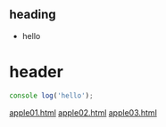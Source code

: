 ## heading

- hello

# header

```ts
console log('hello');
```

<a href="https://magnetodk.github.io/apple/apple01.html">apple01.html</a>
<a href="https://magnetodk.github.io/apple/apple02.html">apple02.html</a>
<a href="https://magnetodk.github.io/apple/apple03.html">apple03.html</a>
